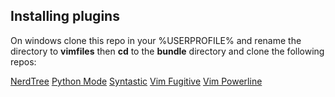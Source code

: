 ## Installing plugins

On windows clone this repo in your %USERPROFILE% and rename the directory to **vimfiles**
then **cd** to the **bundle** directory and clone the following repos:

[NerdTree](https://github.com/scrooloose/nerdtree.git)
[Python Mode](https://github.com/klen/python-mode.git)
[Syntastic](https://github.com/scrooloose/syntastic.git)
[Vim Fugitive](https://github.com/tpope/vim-fugitive.git)
[Vim Powerline](https://github.com/Lokaltog/vim-powerline.git)

